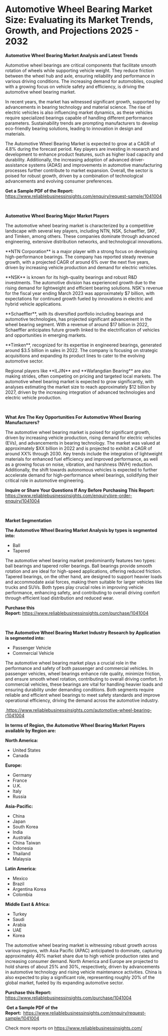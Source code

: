 <p><h1>Automotive Wheel Bearing Market Size: Evaluating its Market Trends, Growth, and Projections 2025 - 2032</h1></p><p><strong>Automotive Wheel Bearing Market Analysis and Latest Trends</strong></p>
<p><p>Automotive wheel bearings are critical components that facilitate smooth rotation of wheels while supporting vehicle weight. They reduce friction between the wheel hub and axle, ensuring reliability and performance in various driving conditions. The increasing demand for automobiles, coupled with a growing focus on vehicle safety and efficiency, is driving the automotive wheel bearing market.</p><p>In recent years, the market has witnessed significant growth, supported by advancements in bearing technology and material science. The rise of electric vehicles is also influencing market dynamics, as these vehicles require specialized bearings capable of handling different performance parameters. Sustainability trends are prompting manufacturers to develop eco-friendly bearing solutions, leading to innovation in design and materials.</p><p>The Automotive Wheel Bearing Market is expected to grow at a CAGR of 4.8% during the forecast period. Key players are investing in research and development to enhance product features, such as higher load capacity and durability. Additionally, the increasing adoption of advanced driver-assistance systems (ADAS) and improvements in automotive manufacturing processes further contribute to market expansion. Overall, the sector is poised for robust growth, driven by a combination of technological advancements and evolving consumer preferences.</p></p>
<p><strong>Get a Sample PDF of the Report:&nbsp;</strong> <a href="https://www.reliablebusinessinsights.com/enquiry/request-sample/1041004?utm_campaign=2758&utm_medium=2&utm_source=Github&utm_content=ia&utm_term=23022025&utm_id=automotive-wheel-bearing">https://www.reliablebusinessinsights.com/enquiry/request-sample/1041004</a></p>
<p>&nbsp;</p>
<p><strong>Automotive Wheel Bearing Major Market Players</strong></p>
<p><p>The automotive wheel bearing market is characterized by a competitive landscape with several key players, including NTN, NSK, Schaeffler, SKF, and Timken, among others. These companies dominate through advanced engineering, extensive distribution networks, and technological innovations.</p><p>**NTN Corporation** is a major player with a strong focus on developing high-performance bearings. The company has reported steady revenue growth, with a projected CAGR of around 6% over the next five years, driven by increasing vehicle production and demand for electric vehicles.</p><p>**NSK** is known for its high-quality bearings and robust R&D investments. The automotive division has experienced growth due to the rising demand for lightweight and efficient bearing solutions. NSK's revenue for the fiscal year ending March 2023 was approximately $7 billion, with expectations for continued growth fueled by innovations in electric and hybrid vehicle applications.</p><p>**Schaeffler**, with its diversified portfolio including bearings and automotive technologies, has projected significant advancement in the wheel bearing segment. With a revenue of around $17 billion in 2022, Schaeffler anticipates future growth linked to the electrification of vehicles and opportunities in emerging markets.</p><p>**Timken**, recognized for its expertise in engineered bearings, generated around $3.5 billion in sales in 2022. The company is focusing on strategic acquisitions and expanding its product lines to cater to the evolving automotive sector.</p><p>Regional players like **ILJIN** and **Wafangdian Bearing** are also making strides, often competing on pricing and targeted local markets. The automotive wheel bearing market is expected to grow significantly, with analyses estimating the market size to reach approximately $12 billion by 2027, driven by the increasing integration of advanced technologies and electric vehicle production.</p></p>
<p>&nbsp;</p>
<p><strong>What Are The Key Opportunities For Automotive Wheel Bearing Manufacturers?</strong></p>
<p><p>The automotive wheel bearing market is poised for significant growth, driven by increasing vehicle production, rising demand for electric vehicles (EVs), and advancements in bearing technology. The market was valued at approximately $XX billion in 2022 and is projected to exhibit a CAGR of around XX% through 2030. Key trends include the integration of lightweight materials for enhanced fuel efficiency and improved performance, as well as a growing focus on noise, vibration, and harshness (NVH) reduction. Additionally, the shift towards autonomous vehicles is expected to further accelerate demand for high-performance wheel bearings, solidifying their critical role in automotive engineering.</p></p>
<p><strong>Inquire or Share Your Questions If Any Before Purchasing This Report:</strong> <a href="https://www.reliablebusinessinsights.com/enquiry/pre-order-enquiry/1041004?utm_campaign=2758&utm_medium=2&utm_source=Github&utm_content=ia&utm_term=23022025&utm_id=automotive-wheel-bearing">https://www.reliablebusinessinsights.com/enquiry/pre-order-enquiry/1041004</a></p>
<p>&nbsp;</p>
<p><strong>Market Segmentation</strong></p>
<p><strong>The Automotive Wheel Bearing Market Analysis by types is segmented into:</strong></p>
<p><ul><li>Ball</li><li>Tapered</li></ul></p>
<p><p>The automotive wheel bearing market predominantly features two types: ball bearings and tapered roller bearings. Ball bearings provide smooth rotation and are ideal for high-speed applications, offering reduced friction. Tapered bearings, on the other hand, are designed to support heavier loads and accommodate axial forces, making them suitable for larger vehicles like trucks and SUVs. Both types play crucial roles in improving vehicle performance, enhancing safety, and contributing to overall driving comfort through efficient load distribution and reduced wear.</p></p>
<p><strong>Purchase this Report:&nbsp;</strong><a href="https://www.reliablebusinessinsights.com/purchase/1041004?utm_campaign=2758&utm_medium=2&utm_source=Github&utm_content=ia&utm_term=23022025&utm_id=automotive-wheel-bearing">https://www.reliablebusinessinsights.com/purchase/1041004</a></p>
<p>&nbsp;</p>
<p><strong>The Automotive Wheel Bearing Market Industry Research by Application is segmented into:</strong></p>
<p><ul><li>Passenger Vehicle</li><li>Commercial Vehicle</li></ul></p>
<p><p>The automotive wheel bearing market plays a crucial role in the performance and safety of both passenger and commercial vehicles. In passenger vehicles, wheel bearings enhance ride quality, minimize friction, and ensure smooth wheel rotation, contributing to overall driving comfort. In commercial vehicles, these bearings are vital for handling heavier loads and ensuring durability under demanding conditions. Both segments require reliable and efficient wheel bearings to meet safety standards and improve operational efficiency, driving the demand across the automotive industry.</p></p>
<p><a href="https://www.reliablebusinessinsights.com/automotive-wheel-bearing-r1041004?utm_campaign=2758&utm_medium=2&utm_source=Github&utm_content=ia&utm_term=23022025&utm_id=automotive-wheel-bearing">&nbsp;https://www.reliablebusinessinsights.com/automotive-wheel-bearing-r1041004</a></p>
<p><strong>In terms of Region, the Automotive Wheel Bearing Market Players available by Region are:</strong></p>
<p>
    <p> <strong> North America: </strong>
        <ul>
            <li>United States</li>
            <li>Canada</li>
        </ul>
        </p> 
    <p> <strong> Europe: </strong>
        <ul>
            <li>Germany</li>
            <li>France</li>
            <li>U.K.</li>
            <li>Italy</li>
            <li>Russia</li>
        </ul>
        </p> 
    <p> <strong> Asia-Pacific: </strong>
        <ul>
            <li>China</li>
            <li>Japan</li>
            <li>South Korea</li>
            <li>India</li>
            <li>Australia</li>
            <li>China Taiwan</li>
            <li>Indonesia</li>
            <li>Thailand</li>
            <li>Malaysia</li>
        </ul>
        </p> 
    <p> <strong> Latin America: </strong>
        <ul>
            <li>Mexico</li>
            <li>Brazil</li>
            <li>Argentina Korea</li>
            <li>Colombia</li>
        </ul>
        </p> 
    <p> <strong> Middle East & Africa: </strong>
        <ul>
            <li>Turkey</li>
            <li>Saudi</li>
            <li>Arabia</li>
            <li>UAE</li>
            <li>Korea</li>
        </ul>
    </p>
    </p>
<p><p>The automotive wheel bearing market is witnessing robust growth across various regions, with Asia Pacific (APAC) anticipated to dominate, capturing approximately 40% market share due to high vehicle production rates and increasing consumer demand. North America and Europe are projected to hold shares of about 25% and 30%, respectively, driven by advancements in automotive technology and rising vehicle maintenance activities. China is also expected to play a significant role, representing roughly 20% of the global market, fueled by its expanding automotive sector.</p></p>
<p><strong>Purchase this Report: </strong><a href="https://www.reliablebusinessinsights.com/purchase/1041004?utm_campaign=2758&utm_medium=2&utm_source=Github&utm_content=ia&utm_term=23022025&utm_id=automotive-wheel-bearing">https://www.reliablebusinessinsights.com/purchase/1041004</a></p>
<p>&nbsp;<strong>Get a Sample PDF of the Report:&nbsp;&nbsp;</strong><a href="https://www.reliablebusinessinsights.com/enquiry/request-sample/1041004?utm_campaign=2758&utm_medium=2&utm_source=Github&utm_content=ia&utm_term=23022025&utm_id=automotive-wheel-bearing">https://www.reliablebusinessinsights.com/enquiry/request-sample/1041004</a></p>
<p><strong></strong></p>
<p>Check more reports on <a href="https://www.reliablebusinessinsights.com/?utm_campaign=2758&utm_medium=2&utm_source=Github&utm_content=ia&utm_term=23022025&utm_id=automotive-wheel-bearing">https://www.reliablebusinessinsights.com/</a></p>